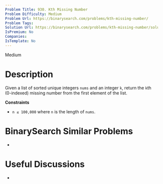 ```yaml
---
Problem Title: 930. Kth Missing Number
Problem Difficulty: Medium
Problem Url: https://binarysearch.com/problems/kth-missing-number/
Problem Tags: 
Solution Url: https://binarysearch.com/problems/kth-missing-number/solutions/
IsPremium: No
Companies: 
IsTemplate: No
---
```


<span style="color: ;">Medium</span>

# Description

Given a list of sorted unique integers `nums` and an integer `k`, return the `k`th (0-indexed) missing number from the first element of the list.

**Constraints**
- `n ≤ 100,000` where `n` is the length of `nums`.

# BinarySearch Similar Problems

- []()

# Useful Discussions

- []()
